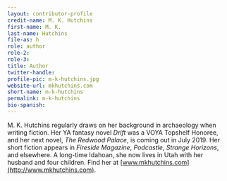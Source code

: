 ```yaml
---
layout: contributor-profile
credit-name: M. K. Hutchins
first-name: M. K.
last-name: Hutchins
file-as: h
role: author
role-2:
role-3:
title: Author
twitter-handle:
profile-pic: m-k-hutchins.jpg
website-url: mkhutchins.com
short-name: m-k-hutchins
permalink: m-k-hutchins
bio-spanish:
---
```

M. K. Hutchins regularly draws on her background in archaeology when writing fiction.  Her YA fantasy novel _Drift_ was a VOYA Topshelf Honoree, and her next novel, _The Redwood Palace_, is coming out in July 2019. Her short fiction appears in _Fireside Magazine_, _Podcastle_, _Strange Horizons_, and elsewhere. A long-time Idahoan, she now lives in Utah with her husband and four children. Find her at [www.mkhutchins.com](http://www.mkhutchins.com).

